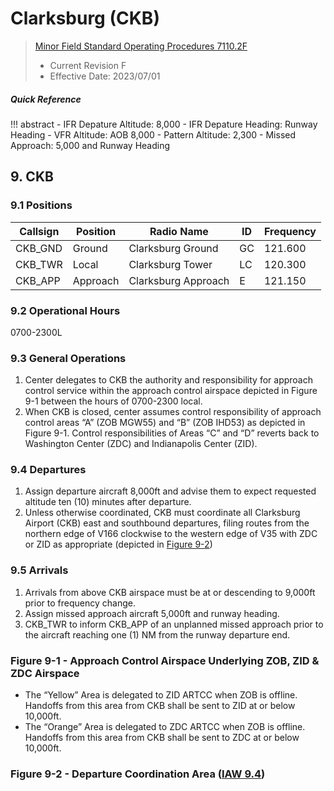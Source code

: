 # Clarksburg (CKB)
> [Minor Field Standard Operating Procedures 7110.2F](../../authority-sections/7110.2F-authority.md)
> - Current Revision F
> - Effective Date: 2023/07/01

##### Quick Reference
!!! abstract
    - IFR Depature Altitude: 8,000
    - IFR Depature Heading: Runway Heading
    - VFR Altitude: AOB 8,000
    - Pattern Altitude: 2,300
    - Missed Approach: 5,000 and Runway Heading

## 9. CKB

### 9.1 Positions
| Callsign | Position | Radio Name | ID | Frequency |
| -- | -- | -- | -- | -- |
| CKB_GND | Ground |  Clarksburg Ground | GC | 121.600 |
| CKB_TWR | Local |  Clarksburg Tower | LC | 120.300 |
| CKB_APP | Approach |  Clarksburg Approach | E | 121.150 |

### 9.2 Operational Hours
0700-2300L

### 9.3 General Operations
1. Center delegates to CKB the authority and responsibility for approach control service within the approach control airspace depicted in Figure 9-1 between the hours of 0700-2300 local.
2. When CKB is closed, center assumes control responsibility of approach control areas “A” (ZOB MGW55) and “B” (ZOB IHD53) as depicted in Figure 9-1. Control responsibilities of Areas “C” and “D” reverts back to Washington Center (ZDC) and Indianapolis Center (ZID).

### 9.4 Departures
1. Assign departure aircraft 8,000ft and advise them to expect requested altitude ten (10) minutes after departure.
2. Unless otherwise coordinated, CKB must coordinate all Clarksburg Airport (CKB) east and southbound departures, filing routes from the northern edge of V166 clockwise to the western edge of V35 with ZDC or ZID as appropriate (depicted in [Figure 9-2](#figure-9-2---departure-coordination-area-iaw-94))

### 9.5 Arrivals
1. Arrivals from above CKB airspace must be at or descending to 9,000ft prior to frequency change.
2. Assign missed approach aircraft 5,000ft and runway heading. 
3. CKB_TWR to inform CKB_APP of an unplanned missed approach prior to the aircraft reaching one (1) NM from the runway departure end.


### Figure 9-1 - Approach Control Airspace Underlying ZOB, ZID & ZDC Airspace
- The “Yellow” Area is delegated to ZID ARTCC when ZOB is offline. Handoffs from this area from CKB shall be sent to ZID at or below 10,000ft.
- The “Orange” Area is delegated to ZDC ARTCC when ZOB is offline. Handoffs from this area from CKB shall be sent to ZDC at or below 10,000ft.

### Figure 9-2 - Departure Coordination Area ([IAW 9.4](#94-departures))
